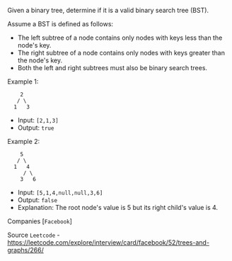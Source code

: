 Given a binary tree, determine if it is a valid binary search tree (BST).

Assume a BST is defined as follows:

- The left subtree of a node contains only nodes with keys less than the node's key.
- The right subtree of a node contains only nodes with keys greater than the node's key.
- Both the left and right subtrees must also be binary search trees.
 
Example 1:

```
    2
   / \
  1   3
```

- Input: `[2,1,3]`
- Output: `true`

Example 2:

```
    5
   / \
  1   4
     / \
    3   6
```

- Input: `[5,1,4,null,null,3,6]`
- Output: `false`
- Explanation: The root node's value is 5 but its right child's value is 4.

Companies [`Facebook`]

Source `Leetcode` - https://leetcode.com/explore/interview/card/facebook/52/trees-and-graphs/266/